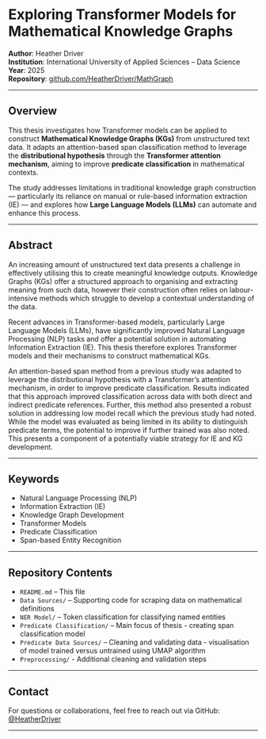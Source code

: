 # Exploring Transformer Models for Mathematical Knowledge Graphs

**Author**: Heather Driver  
**Institution**: International University of Applied Sciences – Data Science  
**Year**: 2025  
**Repository**: [github.com/HeatherDriver/MathGraph](https://github.com/HeatherDriver/MathGraph)

---

## Overview

This thesis investigates how Transformer models can be applied to construct **Mathematical Knowledge Graphs (KGs)** from unstructured text data. It adapts an attention-based span classification method to leverage the **distributional hypothesis** through the **Transformer attention mechanism**, aiming to improve **predicate classification** in mathematical contexts.

The study addresses limitations in traditional knowledge graph construction — particularly its reliance on manual or rule-based information extraction (IE) — and explores how **Large Language Models (LLMs)** can automate and enhance this process.

---

## Abstract

An increasing amount of unstructured text data presents a challenge in effectively utilising this to create meaningful knowledge outputs. Knowledge Graphs (KGs) offer a structured approach to organising and extracting meaning from such data, however their construction often relies on labour-intensive methods which struggle to develop a contextual understanding of the data. 

Recent advances in Transformer-based models, particularly Large Language Models (LLMs), have significantly improved Natural Language Processing (NLP) tasks and offer a potential solution in automating Information Extraction (IE). This thesis therefore explores Transformer models and their mechanisms to construct mathematical KGs. 

An attention-based span method from a previous study was adapted to leverage the distributional hypothesis with a Transformer’s attention mechanism, in order to improve predicate classification. Results indicated that this approach improved classification across data with both direct and indirect predicate references. Further, this method also presented a robust solution in addressing low model recall which the previous study had noted. While the model was evaluated as being limited in its ability to distinguish predicate terms, the potential to improve if further trained was also noted. This presents a component of a potentially viable strategy for IE and KG development.

---

## Keywords

- Natural Language Processing (NLP)  
- Information Extraction (IE)  
- Knowledge Graph Development  
- Transformer Models  
- Predicate Classification  
- Span-based Entity Recognition  

---

## Repository Contents

- `README.md` – This file  
- `Data Sources/` – Supporting code for scraping data on mathematical definitions  
- `NER Model/` – Token classification for classifying named entities  
- `Predicate Classification/` – Main focus of thesis - creating span classification model
- `Predicate Data Sources/` – Cleaning and validating data - visualisation of model trained versus untrained using UMAP algorithm
- `Preprocessing/` - Additional cleaning and validation steps

---

## Contact

For questions or collaborations, feel free to reach out via GitHub: [@HeatherDriver](https://github.com/HeatherDriver)

---


